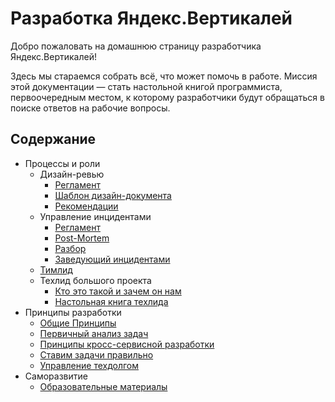 # Разработка Яндекс.Вертикалей

Добро пожаловать на домашнюю страницу разработчика Яндекс.Вертикалей!

Здесь мы стараемся собрать всё, что может помочь в работе. Миссия этой документации — стать настольной книгой программиста, первоочередным местом, к которому разработчики будут обращаться в поиске ответов на рабочие вопросы.

## Содержание

* Процессы и роли
  * Дизайн-ревью
    * [Регламент](process/design-review/definition.md)
    * [Шаблон дизайн-документа](process/design-review/template.md)
    * [Рекомендации](process/design-review/hint.md)
  * Управление инцидентами
    * [Регламент](process/incidents/definition.md)
    * [Post-Mortem](process/incidents/postmortem.md)
    * [Разбор](process/incidents/lsr.md)
    * [Заведующий инцидентами](process/incidents/incident_manager.md)
  * [Тимлид](process/teamlead.md)
  * Техлид большого проекта
    * [Кто это такой и зачем он нам](process/techlead/techlead.md)
    * [Настольная книга техлида](process/techlead/techlead-workbook.md)
* Принципы разработки
  * [Общие Принципы](principles/manifest.md)
  * [Первичный анализ задач](principles/primary-analysis.md)
  * [Принципы кросс-сервисной разработки](principles/crosservice-development.md)
  * [Ставим задачи правильно](principles/task-definition-checklist.md)
  * [Управление техдолгом](principles/tech-debt.md)
* Саморазвитие
  * [Образовательные материалы](education/books.md)
